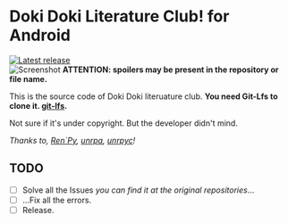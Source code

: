 # Doki Doki Literature Club! for Android
[![Latest release](https://github-release-version.herokuapp.com/github/saber-nyan/ddlc-android/release.svg?style=flat)](https://github.com/saber-nyan/ddlc-android/releases/latest)<br/>
![Screenshot](https://i.imgur.com/yxQ2oNV.jpg)
**ATTENTION: spoilers may be present in the repository or file name.**

This is the source code of Doki Doki literuature club.
**You need Git-Lfs to clone it. [git-lfs](https://github.com/git-lfs/git-lfs/wiki/Installation).**

Not sure if it's under copyright. But the developer didn't mind.

*Thanks to, [Ren`Py](https://github.com/renpy/renpy), [unrpa](https://github.com/Lattyware/unrpa), [unrpyc](https://github.com/CensoredUsername/unrpyc)!*
## TODO
- [ ] Solve all the Issues *you can find it at the original repositories*...
- [ ] ...Fix all the errors.
- [ ] Release.
